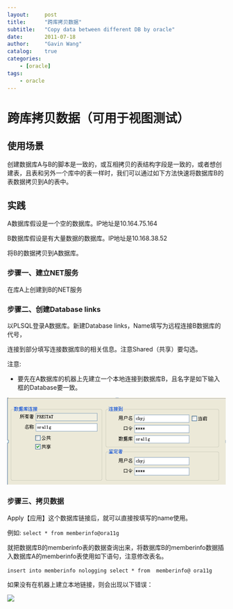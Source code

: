 ```yaml
---
layout:     post
title:      "跨库拷贝数据"
subtitle:   "Copy data between different DB by oracle"
date:       2011-07-18
author:     "Gavin Wang"
catalog:    true
categories:
    - [oracle]
tags:
    - oracle
---
```


# 跨库拷贝数据（可用于视图测试）

## 使用场景

创建数据库A与B的脚本是一致的，或互相拷贝的表结构字段是一致的，或者想创建表，且表和另外一个库中的表一样时，我们可以通过如下方法快速将数据库B的表数据拷贝到A的表中。

## 实践 

A数据库假设是一个空的数据库。IP地址是10.164.75.164

B数据库假设是有大量数据的数据库。IP地址是10.168.38.52

将B的数据拷贝到A数据库。

### 步骤一、建立NET服务

在库A上创建到B的NET服务

### 步骤二、创建Database links

以PLSQL登录A数据库。新建Database links，Name填写为远程连接B数据库的代号，

连接到部分填写连接数据库B的相关信息。注意Shared（共享）要勾选。

注意:
* 要先在A数据库的机器上先建立一个本地连接到数据库B，且名字是如下输入框的Database要一致。

<img class="shadow" src="/img/in-post/oracle-conn.png" width="600" />


### 步骤三、拷贝数据

Apply【应用】这个数据库链接后，就可以直接按填写的name使用。

例如: ```select * from memberinfo@ora11g ```

就把数据库B的memberinfo表的数据查询出来，将数据库B的memberinfo数据插入数据库A的memberinfo表使用如下语句，注意修改表名。

```insert into memberinfo nologging select * from  memberinfo@ ora11g ```

如果没有在机器上建立本地链接，则会出现以下错误：

<img class="shadow" src="/img/in-post/oracle-ora-12154.png" width="300" />

